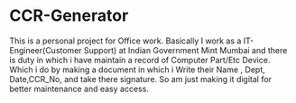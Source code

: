 # CCR-Generator
This is a personal project for Office work. Basically I work as a IT-Engineer(Customer Support) at Indian Government Mint Mumbai and there is duty in which i have maintain a record of Computer Part/Etc Device. Which i do by making a document in which i Write their Name , Dept, Date,CCR_No, and take there signature. So am just making it digital for better maintenance and easy access.
